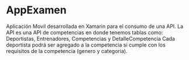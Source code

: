 # AppExamen

Aplicación Movil desarrollada en Xamarin para el consumo de una API.
La API es una API de competencias en donde tenemos tablas como: Deportistas, Entrenadores, Competencias y DetalleCompetencia
Cada deportista podrá ser agregado a la competencia si cumple con los requisitos de la competencia (genero y categoria).
